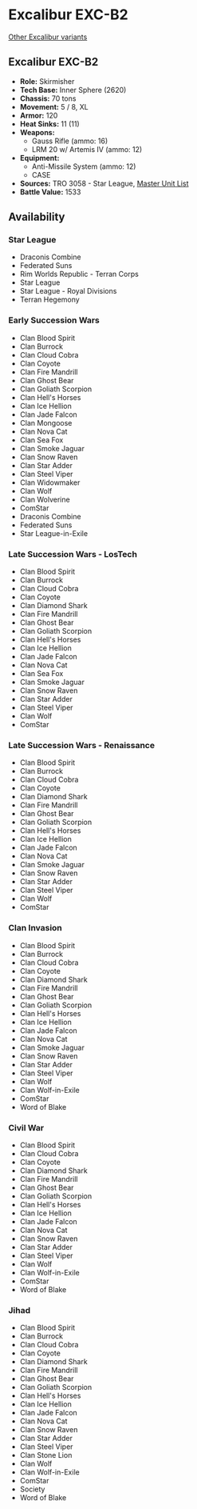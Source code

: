 # Excalibur EXC-B2

[Other Excalibur variants](../excalibur.md)

## Excalibur EXC-B2
- **Role:** Skirmisher
- **Tech Base:** Inner Sphere (2620)
- **Chassis:** 70 tons
- **Movement:** 5 / 8, XL
- **Armor:** 120
- **Heat Sinks:** 11 (11)
- **Weapons:**
  - Gauss Rifle (ammo: 16)
  - LRM 20 w/ Artemis IV (ammo: 12)
- **Equipment:**
  - Anti-Missile System (ammo: 12)
  - CASE
- **Sources:** TRO 3058 - Star League, [Master Unit List](http://masterunitlist.info/Unit/Details/998/excalibur-exc-b2)
- **Battle Value:** 1533

## Availability

### Star League
- Draconis Combine
- Federated Suns
- Rim Worlds Republic - Terran Corps
- Star League
- Star League - Royal Divisions
- Terran Hegemony

### Early Succession Wars
- Clan Blood Spirit
- Clan Burrock
- Clan Cloud Cobra
- Clan Coyote
- Clan Fire Mandrill
- Clan Ghost Bear
- Clan Goliath Scorpion
- Clan Hell's Horses
- Clan Ice Hellion
- Clan Jade Falcon
- Clan Mongoose
- Clan Nova Cat
- Clan Sea Fox
- Clan Smoke Jaguar
- Clan Snow Raven
- Clan Star Adder
- Clan Steel Viper
- Clan Widowmaker
- Clan Wolf
- Clan Wolverine
- ComStar
- Draconis Combine
- Federated Suns
- Star League-in-Exile

### Late Succession Wars - LosTech
- Clan Blood Spirit
- Clan Burrock
- Clan Cloud Cobra
- Clan Coyote
- Clan Diamond Shark
- Clan Fire Mandrill
- Clan Ghost Bear
- Clan Goliath Scorpion
- Clan Hell's Horses
- Clan Ice Hellion
- Clan Jade Falcon
- Clan Nova Cat
- Clan Sea Fox
- Clan Smoke Jaguar
- Clan Snow Raven
- Clan Star Adder
- Clan Steel Viper
- Clan Wolf
- ComStar

### Late Succession Wars - Renaissance
- Clan Blood Spirit
- Clan Burrock
- Clan Cloud Cobra
- Clan Coyote
- Clan Diamond Shark
- Clan Fire Mandrill
- Clan Ghost Bear
- Clan Goliath Scorpion
- Clan Hell's Horses
- Clan Ice Hellion
- Clan Jade Falcon
- Clan Nova Cat
- Clan Smoke Jaguar
- Clan Snow Raven
- Clan Star Adder
- Clan Steel Viper
- Clan Wolf
- ComStar

### Clan Invasion
- Clan Blood Spirit
- Clan Burrock
- Clan Cloud Cobra
- Clan Coyote
- Clan Diamond Shark
- Clan Fire Mandrill
- Clan Ghost Bear
- Clan Goliath Scorpion
- Clan Hell's Horses
- Clan Ice Hellion
- Clan Jade Falcon
- Clan Nova Cat
- Clan Smoke Jaguar
- Clan Snow Raven
- Clan Star Adder
- Clan Steel Viper
- Clan Wolf
- Clan Wolf-in-Exile
- ComStar
- Word of Blake

### Civil War
- Clan Blood Spirit
- Clan Cloud Cobra
- Clan Coyote
- Clan Diamond Shark
- Clan Fire Mandrill
- Clan Ghost Bear
- Clan Goliath Scorpion
- Clan Hell's Horses
- Clan Ice Hellion
- Clan Jade Falcon
- Clan Nova Cat
- Clan Snow Raven
- Clan Star Adder
- Clan Steel Viper
- Clan Wolf
- Clan Wolf-in-Exile
- ComStar
- Word of Blake

### Jihad
- Clan Blood Spirit
- Clan Burrock
- Clan Cloud Cobra
- Clan Coyote
- Clan Diamond Shark
- Clan Fire Mandrill
- Clan Ghost Bear
- Clan Goliath Scorpion
- Clan Hell's Horses
- Clan Ice Hellion
- Clan Jade Falcon
- Clan Nova Cat
- Clan Snow Raven
- Clan Star Adder
- Clan Steel Viper
- Clan Stone Lion
- Clan Wolf
- Clan Wolf-in-Exile
- ComStar
- Society
- Word of Blake

